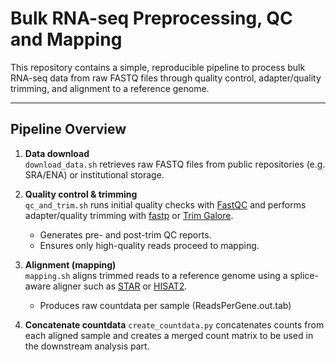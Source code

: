 # Bulk RNA-seq Preprocessing, QC and Mapping

This repository contains a simple, reproducible pipeline to process bulk RNA-seq data from raw FASTQ files through quality control, adapter/quality trimming, and alignment to a reference genome.

---

## Pipeline Overview

1. **Data download**  
   `download_data.sh` retrieves raw FASTQ files from public repositories (e.g. SRA/ENA) or institutional storage.

2. **Quality control & trimming**  
   `qc_and_trim.sh` runs initial quality checks with [FastQC](https://www.bioinformatics.babraham.ac.uk/projects/fastqc/) and performs adapter/quality trimming with [fastp](https://github.com/OpenGene/fastp) or [Trim Galore](https://www.bioinformatics.babraham.ac.uk/projects/trim_galore/).  
   - Generates pre- and post-trim QC reports.  
   - Ensures only high-quality reads proceed to mapping.

3. **Alignment (mapping)**  
   `mapping.sh` aligns trimmed reads to a reference genome using a splice-aware aligner such as [STAR](https://github.com/alexdobin/STAR) or [HISAT2](https://daehwankimlab.github.io/hisat2/).  
   - Produces raw countdata per sample (ReadsPerGene.out.tab)
  
4. **Concatenate countdata**
   `create_countdata.py` concatenates counts from each aligned sample and creates a merged count matrix to be used in the downstream analysis part.

